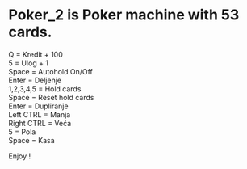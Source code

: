 # Poker_2 is Poker machine with 53 cards.   
Q = Kredit + 100   
5 = Ulog + 1   
Space = Autohold On/Off   
Enter = Deljenje   
1,2,3,4,5 = Hold cards   
Space = Reset hold cards   
Enter = Dupliranje   
Left CTRL = Manja   
Right CTRL = Veća   
5 = Pola   
Space = Kasa   

Enjoy !
